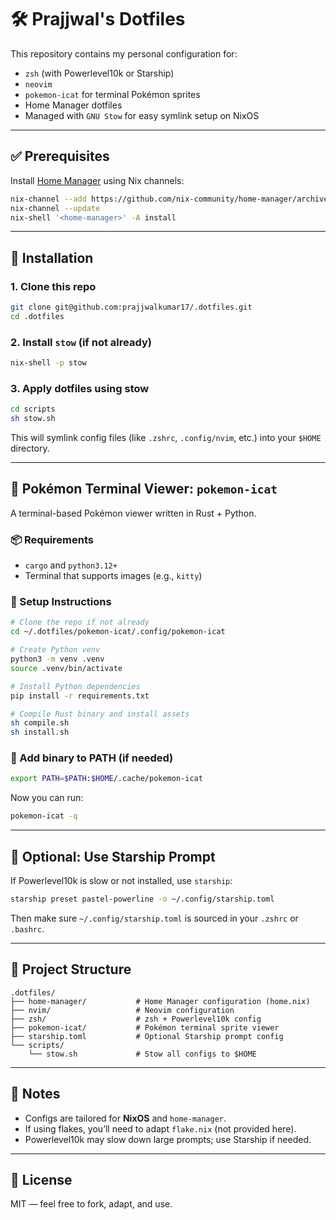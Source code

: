 # 🛠️ Prajjwal's Dotfiles

This repository contains my personal configuration for:

- `zsh` (with Powerlevel10k or Starship)
- `neovim`
- `pokemon-icat` for terminal Pokémon sprites
- Home Manager dotfiles
- Managed with `GNU Stow` for easy symlink setup on NixOS

---

## ✅ Prerequisites

Install [Home Manager](https://nix-community.github.io/home-manager/) using Nix channels:

```sh
nix-channel --add https://github.com/nix-community/home-manager/archive/release-24.11.tar.gz home-manager
nix-channel --update
nix-shell '<home-manager>' -A install
```

---

## 🚀 Installation

### 1. Clone this repo

```sh
git clone git@github.com:prajjwalkumar17/.dotfiles.git
cd .dotfiles
```

### 2. Install `stow` (if not already)

```sh
nix-shell -p stow
```

### 3. Apply dotfiles using stow

```sh
cd scripts
sh stow.sh
```

This will symlink config files (like `.zshrc`, `.config/nvim`, etc.) into your `$HOME` directory.

---

## 🧪 Pokémon Terminal Viewer: `pokemon-icat`

A terminal-based Pokémon viewer written in Rust + Python.

### 📦 Requirements

- `cargo` and `python3.12+`
- Terminal that supports images (e.g., `kitty`)

### 🔧 Setup Instructions

```sh
# Clone the repo if not already
cd ~/.dotfiles/pokemon-icat/.config/pokemon-icat

# Create Python venv
python3 -m venv .venv
source .venv/bin/activate

# Install Python dependencies
pip install -r requirements.txt

# Compile Rust binary and install assets
sh compile.sh
sh install.sh
```

### 🧭 Add binary to PATH (if needed)

```sh
export PATH=$PATH:$HOME/.cache/pokemon-icat
```

Now you can run:

```sh
pokemon-icat -q
```

---

## 🌟 Optional: Use Starship Prompt

If Powerlevel10k is slow or not installed, use `starship`:

```sh
starship preset pastel-powerline -o ~/.config/starship.toml
```

Then make sure `~/.config/starship.toml` is sourced in your `.zshrc` or `.bashrc`.

---

## 📁 Project Structure

```
.dotfiles/
├── home-manager/           # Home Manager configuration (home.nix)
├── nvim/                   # Neovim configuration
├── zsh/                    # zsh + Powerlevel10k config
├── pokemon-icat/           # Pokémon terminal sprite viewer
├── starship.toml           # Optional Starship prompt config
└── scripts/
    └── stow.sh             # Stow all configs to $HOME
```

---

## 🧼 Notes

- Configs are tailored for **NixOS** and `home-manager`.
- If using flakes, you’ll need to adapt `flake.nix` (not provided here).
- Powerlevel10k may slow down large prompts; use Starship if needed.

---

## 📜 License

MIT — feel free to fork, adapt, and use.
